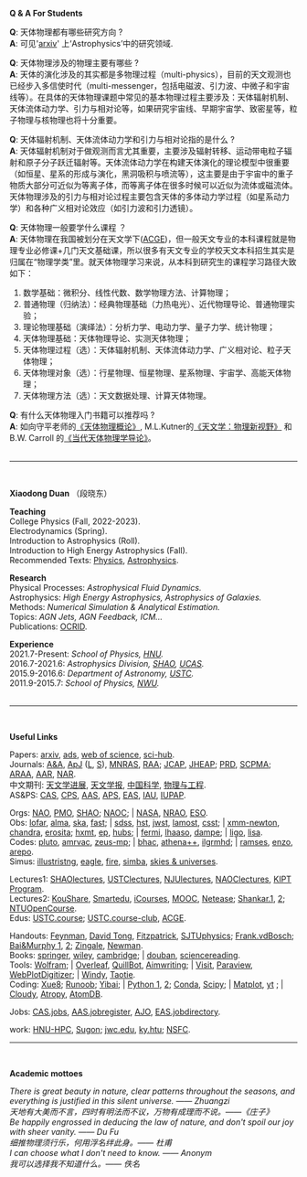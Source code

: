 **Q & A For Students**  

**Q**: 天体物理都有哪些研究方向 ?  
**A**: 可见'[arxiv](https://arxiv.org/)' 上‘Astrophysics’中的研究领域.  

**Q**: 天体物理涉及的物理主要有哪些 ?  
**A**: 天体的演化涉及的其实都是多物理过程（multi-physics），目前的天文观测也已经步入多信使时代（multi-messenger，包括电磁波、引力波、中微子和宇宙线等）。在具体的天体物理课题中常见的基本物理过程主要涉及：天体辐射机制、天体流体动力学、引力与相对论等，如果研究宇宙线、早期宇宙学、致密星等，粒子物理与核物理也将十分重要。  

**Q**: 天体辐射机制、天体流体动力学和引力与相对论指的是什么 ?  
**A**: 天体辐射机制对于做观测而言尤其重要，主要涉及辐射转移、运动带电粒子辐射和原子分子跃迁辐射等。天体流体动力学在构建天体演化的理论模型中很重要（如恒星、星系的形成与演化，黑洞吸积与喷流等），这主要是由于宇宙中的重子物质大部分可近似为等离子体，而等离子体在很多时候可以近似为流体或磁流体。天体物理涉及的引力与相对论过程主要包含天体的多体动力学过程（如星系动力学）和各种广义相对论效应（如引力波和引力透镜）。  

**Q**: 天体物理一般要学什么课程 ？  
**A**: 天体物理在我国被划分在天文学下([ACGE](https://www.acge.org.cn/encyclopediaFront/enterEncyclopediaIndex))，但一般天文专业的本科课程就是物理专业必修课+几门天文基础课，所以很多有天文专业的学校天文本科招生其实是归属在“物理学类”里。就天体物理学习来说，从本科到研究生的课程学习路径大致如下：   
1. 数学基础：微积分、线性代数、数学物理方法、计算物理；  
2. 普通物理（归纳法）：经典物理基础（力热电光）、近代物理导论、普通物理实验；  
3. 理论物理基础（演绎法）：分析力学、电动力学、量子力学、统计物理；  
4. 天体物理基础：天体物理导论、实测天体物理；
5. 天体物理过程（选）：天体辐射机制、天体流体动力学、广义相对论、粒子天体物理；  
6. 天体物理对象（选）：行星物理、恒星物理、星系物理、宇宙学、高能天体物理；  
7. 天体物理方法（选）：天文数据处理、计算天体物理。  

**Q**: 有什么天体物理入门书籍可以推荐吗 ?  
**A**: 如向守平老师的[《天体物理概论》](https://book.douban.com/subject/3353501/), M.L.Kutner的[《天文学：物理新视野》](https://book.douban.com/subject/1704386/) 和 B.W. Carroll 的[《当代天体物理学导论》](https://book.douban.com/subject/36736690/)。  
<br/>   

***  
<br/>

**Xiaodong Duan** （段晓东）  

**Teaching**   
College Physics (Fall, 2022-2023).  
Electrodynamics (Spring).  
Introduction to Astrophysics (Roll).  
Introduction to High Energy Astrophysics (Fall).  
Recommended Texts: [Physics](https://www.douban.com/doulist/111696576/), [Astrophysics](https://www.douban.com/doulist/112364872/).  

**Research**   
Physical Processes: *Astrophysical Fluid Dynamics.*  
Astrophysics: *High Energy Astrophysics, Astrophysics of Galaxies.*    
Methods: *Numerical Simulation & Analytical Estimation.*   
Topics: *AGN Jets, AGN Feedback, ICM...*  
Publications: [OCRID](https://orcid.org/0000-0002-6921-1899).      

**Experience**    
2021.7-Present:  *School of Physics, [HNU](https://www.htu.edu.cn/).*  
2016.7-2021.6:  *Astrophysics Division, [SHAO](http://www.shao.ac.cn/), [UCAS](https://www.ucas.ac.cn/).*  
2015.9-2016.6:  *Department of Astronomy, [USTC](https://www.ustc.edu.cn/).*  
2011.9-2015.7:  *School of Physics, [NWU](https://www.nwu.edu.cn/).*   
<br/>

***  
<br/>

**Useful Links**  

Papers:  [arxiv](https://arxiv.org/archive/astro-ph), [ads](https://ui.adsabs.harvard.edu/), [web of science](https://apps.webofknowledge.com/), [sci-hub](https://sci-hub.se/).  
Journals:  [A&A](https://www.aanda.org/), [ApJ](https://iopscience.iop.org/journal/0004-637X) ([L](https://iopscience.iop.org/journal/2041-8205), [S](https://iopscience.iop.org/journal/0067-0049)), [MNRAS](https://academic.oup.com/mnras/advance-articles), [RAA](http://www.raa-journal.org/); [JCAP](https://iopscience.iop.org/journal/1475-7516), [JHEAP](https://www.sciencedirect.com/journal/journal-of-high-energy-astrophysics); [PRD](https://journals.aps.org/prd/), [SCPMA](https://www.sciengine.com/SCPMA/home); [ARAA](https://www.annualreviews.org/journal/astro), [AAR](https://link.springer.com/journal/159), [NAR](https://www.sciencedirect.com/journal/new-astronomy-reviews).   
中文期刊: [天文学进展](http://center.shao.ac.cn/twxjz/index.htm), [天文学报](http://www.twxb.org/twxb/home), [中国科学](https://www.scichina.com/), [物理与工程](https://gkwl.cbpt.cnki.net/WKD3/WebPublication/index.aspx?mid=GKWL).      
AS&PS: [CAS](http://astronomy.pmo.cas.cn/), [CPS](http://www.cps-net.org.cn/), [AAS](https://aas.org/), [APS](https://www.aps.org/), [EAS](https://eas.unige.ch/index.jsp), [IAU](https://www.iau.org/), [IUPAP](https://iupap.org/).  
  
Orgs: [NAO](https://nao.cas.cn/), [PMO](http://www.pmo.cas.cn/), [SHAO](http://www.shao.ac.cn/); [NAOC](https://nadc.china-vo.org/); | [NASA](https://www.nasa.gov/), [NRAO](https://science.nrao.edu/), [ESO](https://www.eso.org/public/).  
Obs: [lofar](https://www.lofar-surveys.org/), [alma](https://www.eso.org/public/teles-instr/alma/), [ska](https://www.skatelescope.org/the-ska-project/), [fast](https://fast.bao.ac.cn/); | [sdss](https://www.sdss.org/), [hst](https://www.nasa.gov/mission_pages/hubble/main/index.html), [jwst](https://www.nasa.gov/mission_pages/webb/main/index.html), [lamost](http://www.lamost.org/public/), [csst](http://nao.cas.cn/csst/); | [xmm-newton](https://www.cosmos.esa.int/web/xmm-newton/home),  [chandra](https://chandra.harvard.edu/), [erosita](https://erosita.mpe.mpg.de/); [hxmt](http://hxmtweb.ihep.ac.cn/), [ep](https://ep.bao.ac.cn/ep/), [hubs](http://hubs.phys.tsinghua.edu.cn/); | [fermi](https://fermi.gsfc.nasa.gov/),  [lhaaso](http://english.ihep.cas.cn/lhaaso/), [dampe](http://pmo.cas.cn/dampe/kycg/); | [ligo](https://www.ligo.org/), [lisa](https://lisa.nasa.gov/).  
Codes: [pluto](http://plutocode.ph.unito.it/), [amrvac](http://amrvac.org/), [zeus-mp](https://github.com/bwoshea/ZEUS-MP_2); | [bhac](https://bhac.science/), [athena++](https://princetonuniversity.github.io/athena/download.html), [ilgrmhd](http://astro.phys.wvu.edu/zetienne/ILGRMHD/index.html); | [ramses](https://bitbucket.org/rteyssie/ramses/src/master/), [enzo](https://enzo-project.org/), [arepo](https://arepo-code.org/).  
Simus: [illustristng](https://www.tng-project.org/), [eagle](http://eagle.strw.leidenuniv.nl/), [fire](https://fire.northwestern.edu/), [simba](http://simba.roe.ac.uk/), [skies & universes](http://skiesanduniverses.iaa.es/).  

Lectures1: [SHAOlectures](https://www.koushare.com/topic-hd/i/aar), [USTClectures](https://www.koushare.com/topicIndex/i/ustcastro), [NJUlectures](https://astronomy.nju.edu.cn/xshd/xsbg/index.html), [NAOClectures](https://www.newscctv.net/219news/matrix_detail.html?deptId=11471), [KIPT Program](https://www.kitp.ucsb.edu/programs/past).  
Lectures2: [KouShare](https://www.koushare.com), [Smartedu](https://www.smartedu.cn/), [iCourses](https://www.icourses.cn/home/#), [MOOC](https://www.icourse163.org), [Netease](https://open.163.com/); [Shankar.1](http://open.163.com/special/fundamentalsofphysics/), [2](http://open.163.com/newview/movie/courseintro?newurl=%2Fspecial%2Fopencourse%2Fphysicsii.html); [NTUOpenCourse](http://ocw.aca.ntu.edu.tw/ntu-ocw/).  
Edus: [USTC.course](https://catalog.ustc.edu.cn/plan); [USTC.course-club](https://www.icourse.club/course/), [ACGE](https://www.acge.org.cn/encyclopediaFront/enterEncyclopediaIndex).
    
Handouts:  [Feynman](http://www.feynmanlectures.caltech.edu/info/), [David Tong](http://www.damtp.cam.ac.uk/user/tong/teaching.html), [Fitzpatrick](http://farside.ph.utexas.edu/teaching.html), [SJTUphysics](http://phycai.sjtu.edu.cn/pub/webphy/index.html); [Frank.vdBosch](https://campuspress.yale.edu/vdbosch/); [Bai&Murphy 1](http://i.astro.tsinghua.edu.cn/~xbai/), [2](https://lweb.cfa.harvard.edu/~namurphy/teaching.html); [Zingale](https://zingale.github.io/classes.html), [Newman](http://websites.umich.edu/~mejn/cp/programs.html).  
Books: [springer](https://link.springer.com/), [wiley](https://onlinelibrary.wiley.com/), [cambridge](https://www.cambridge.org/core/what-we-publish/textbooks); | [douban](https://www.douban.com/doulist/112364872/), [sciencereading](https://book.sciencereading.cn/shop/main/Login/shopFrame.do).  
Tools: [Wolfram](https://www.wolframalpha.com/); | [Overleaf](https://www.overleaf.com/project), [QuillBot](https://quillbot.com/), [Aimwriting](https://aimwriting.mtutor.engkoo.com/); | [Visit](https://wci.llnl.gov/simulation/computer-codes/visit), [Paraview](https://www.paraview.org/), [WebPlotDigitizer](https://apps.automeris.io/wpd/); | [Windy](https://www.windy.com/?35.187,113.803,5), [Taotie](https://taotie.readthedocs.io/en/latest/resource/research/getting_started_cn.html#id19).  
Coding: [Xue8](https://www.xue8nav.com); [Runoob](https://www.runoob.com/); [Yibai](https://www.yiibai.com/); | [Python 1](https://www.python.org/), [2](http://scipy-lectures.org/); [Conda](https://anaconda.org/), [Scipy](https://www.scipy.org/); | [Matplot](https://matplotlib.org/), [yt](https://yt-project.org/doc/) ; | [Cloudy](https://gitlab.nublado.org/cloudy/cloudy), [Atropy](https://www.astropy.org/), [AtomDB](http://www.atomdb.org/).  
  
Jobs: [CAS.jobs](http://astronomy.pmo.cas.cn/twrc/rczp/), [AAS.jobregister](https://jobregister.aas.org/), [AJO](https://academicjobsonline.org/ajo/jobs), [EAS.jobdirectory](https://eas.unige.ch/jobs.jsp).   
  
work: [HNU-HPC](https://www.htu.edu.cn/info/main.htm), [Sugon](https://ac.sugon.com/); [jwc.edu](https://jwc.htu.edu.cn/), [ky.htu](http://ky.htu.edu.cn/userAction!to_login.action); [NSFC](https://www.nsfc.gov.cn/).
<br/>    

***  
<br/>

**Academic mottoes**  
  
*There is great beauty in nature, clear patterns throughout the seasons, and everything is justified in this silent universe. —— Zhuangzi*  
*天地有大美而不言，四时有明法而不议，万物有成理而不说。——《庄子》*  
*Be happily engrossed in deducing the law of nature, and don't spoil our joy with sheer vanity. —— Du Fu*   
*细推物理须行乐，何用浮名绊此身。—— 杜甫*  
*I can choose what I don't need to know. —— Anonym*  
*我可以选择我不知道什么。—— 佚名*   


